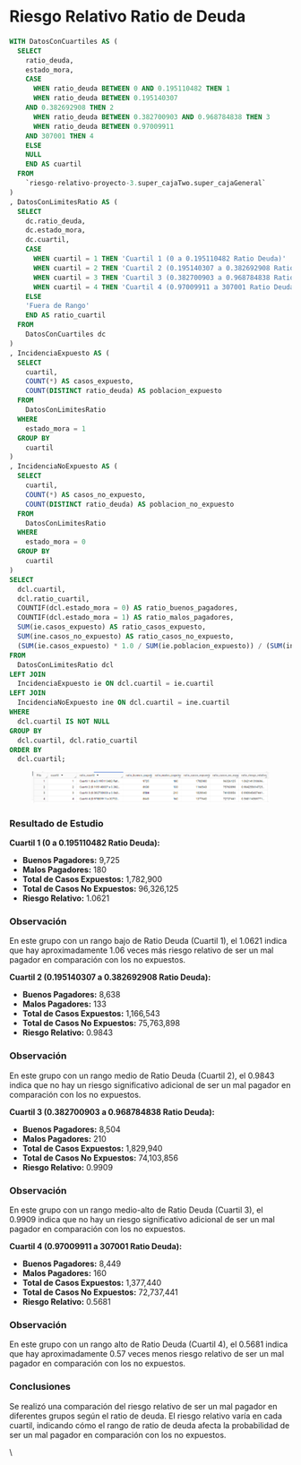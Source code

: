 # Riesgo Relativo Ratio de Deuda

```sql
WITH DatosConCuartiles AS (
  SELECT
    ratio_deuda,
    estado_mora,
    CASE
      WHEN ratio_deuda BETWEEN 0 AND 0.195110482 THEN 1
      WHEN ratio_deuda BETWEEN 0.195140307
    AND 0.382692908 THEN 2
      WHEN ratio_deuda BETWEEN 0.382700903 AND 0.968784838 THEN 3
      WHEN ratio_deuda BETWEEN 0.97009911
    AND 307001 THEN 4
    ELSE
    NULL
    END AS cuartil
  FROM
    `riesgo-relativo-proyecto-3.super_cajaTwo.super_cajaGeneral`
)
, DatosConLimitesRatio AS (
  SELECT
    dc.ratio_deuda,
    dc.estado_mora,
    dc.cuartil,
    CASE
      WHEN cuartil = 1 THEN 'Cuartil 1 (0 a 0.195110482 Ratio Deuda)'
      WHEN cuartil = 2 THEN 'Cuartil 2 (0.195140307 a 0.382692908 Ratio Deuda)'
      WHEN cuartil = 3 THEN 'Cuartil 3 (0.382700903 a 0.968784838 Ratio Deuda)'
      WHEN cuartil = 4 THEN 'Cuartil 4 (0.97009911 a 307001 Ratio Deuda)'
    ELSE
    'Fuera de Rango'
    END AS ratio_cuartil
  FROM
    DatosConCuartiles dc
)
, IncidenciaExpuesto AS (
  SELECT
    cuartil,
    COUNT(*) AS casos_expuesto,
    COUNT(DISTINCT ratio_deuda) AS poblacion_expuesto
  FROM
    DatosConLimitesRatio
  WHERE
    estado_mora = 1 
  GROUP BY
    cuartil
)
, IncidenciaNoExpuesto AS (
  SELECT
    cuartil,
    COUNT(*) AS casos_no_expuesto,
    COUNT(DISTINCT ratio_deuda) AS poblacion_no_expuesto
  FROM
    DatosConLimitesRatio
  WHERE
    estado_mora = 0 
  GROUP BY
    cuartil
)
SELECT
  dcl.cuartil,
  dcl.ratio_cuartil,
  COUNTIF(dcl.estado_mora = 0) AS ratio_buenos_pagadores,
  COUNTIF(dcl.estado_mora = 1) AS ratio_malos_pagadores,
  SUM(ie.casos_expuesto) AS ratio_casos_expuesto, 
  SUM(ine.casos_no_expuesto) AS ratio_casos_no_expuesto, 
  (SUM(ie.casos_expuesto) * 1.0 / SUM(ie.poblacion_expuesto)) / (SUM(ine.casos_no_expuesto) * 1.0 / SUM(ine.poblacion_no_expuesto)) AS ratio_riesgo_relativo
FROM
  DatosConLimitesRatio dcl
LEFT JOIN
  IncidenciaExpuesto ie ON dcl.cuartil = ie.cuartil
LEFT JOIN
  IncidenciaNoExpuesto ine ON dcl.cuartil = ine.cuartil
WHERE
  dcl.cuartil IS NOT NULL
GROUP BY
  dcl.cuartil, dcl.ratio_cuartil
ORDER BY
  dcl.cuartil;
```

<figure><img src="../../../.gitbook/assets/image (175).png" alt=""><figcaption></figcaption></figure>

### Resultado de Estudio

**Cuartil 1 (0 a 0.195110482 Ratio Deuda):**

* **Buenos Pagadores:** 9,725
* **Malos Pagadores:** 180
* **Total de Casos Expuestos:** 1,782,900
* **Total de Casos No Expuestos:** 96,326,125
* **Riesgo Relativo:** 1.0621

### Observación

En este grupo con un rango bajo de Ratio Deuda (Cuartil 1), el 1.0621 indica que hay aproximadamente 1.06 veces más riesgo relativo de ser un mal pagador en comparación con los no expuestos.

**Cuartil 2 (0.195140307 a 0.382692908 Ratio Deuda):**

* **Buenos Pagadores:** 8,638
* **Malos Pagadores:** 133
* **Total de Casos Expuestos:** 1,166,543
* **Total de Casos No Expuestos:** 75,763,898
* **Riesgo Relativo:** 0.9843

### Observación

En este grupo con un rango medio de Ratio Deuda (Cuartil 2), el 0.9843 indica que no hay un riesgo significativo adicional de ser un mal pagador en comparación con los no expuestos.

**Cuartil 3 (0.382700903 a 0.968784838 Ratio Deuda):**

* **Buenos Pagadores:** 8,504
* **Malos Pagadores:** 210
* **Total de Casos Expuestos:** 1,829,940
* **Total de Casos No Expuestos:** 74,103,856
* **Riesgo Relativo:** 0.9909

### Observación

En este grupo con un rango medio-alto de Ratio Deuda (Cuartil 3), el 0.9909 indica que no hay un riesgo significativo adicional de ser un mal pagador en comparación con los no expuestos.

**Cuartil 4 (0.97009911 a 307001 Ratio Deuda):**

* **Buenos Pagadores:** 8,449
* **Malos Pagadores:** 160
* **Total de Casos Expuestos:** 1,377,440
* **Total de Casos No Expuestos:** 72,737,441
* **Riesgo Relativo:** 0.5681

### Observación

En este grupo con un rango alto de Ratio Deuda (Cuartil 4), el 0.5681 indica que hay aproximadamente 0.57 veces menos riesgo relativo de ser un mal pagador en comparación con los no expuestos.

### Conclusiones

Se realizó una comparación del riesgo relativo de ser un mal pagador en diferentes grupos según el ratio de deuda. El riesgo relativo varía en cada cuartil, indicando cómo el rango de ratio de deuda afecta la probabilidad de ser un mal pagador en comparación con los no expuestos.

\

















